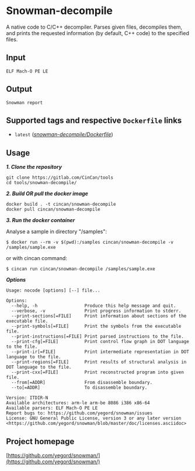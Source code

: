 # Snowman-decompile

A native code to C/C++ decompiler. Parses given files, decompiles them, and prints the requested
information (by default, C++ code) to the specified files.

## Input

```
ELF Mach-O PE LE
```

## Output

```
Snowman report
```

## Supported tags and respective `Dockerfile` links

* `latest` ([*snowman-decompile/Dockerfile*](https://gitlab.com/CinCan/tools/tree/master/snowman-decompile))


## Usage

***1. Clone the repository***

```
git clone https://gitlab.com/CinCan/tools
cd tools/snowman-decompile/
```

***2. Build OR pull the docker image*** 

```
docker build . -t cincan/snowman-decompile
docker pull cincan/snowman-decompile
```

***3. Run the docker container***

Analyse a sample in directory "/samples":

`$ docker run --rm -v $(pwd):/samples cincan/snowman-decompile -v /samples/sample.exe`

or with cincan command:

`$ cincan run cincan/snowman-decompile /samples/sample.exe`



***Options***
```  
Usage: nocode [options] [--] file...

Options:
  --help, -h                  Produce this help message and quit.
  --verbose, -v               Print progress information to stderr.
  --print-sections[=FILE]     Print information about sections of the executable file.
  --print-symbols[=FILE]      Print the symbols from the executable file.
  --print-instructions[=FILE] Print parsed instructions to the file.
  --print-cfg[=FILE]          Print control flow graph in DOT language to the file.
  --print-ir[=FILE]           Print intermediate representation in DOT language to the file.
  --print-regions[=FILE]      Print results of structural analysis in DOT language to the file.
  --print-cxx[=FILE]          Print reconstructed program into given file.
  --from[=ADDR]               From disassemble boundary.
  --to[=ADDR]                 To disassemble boundary.

Version: ITDIR-N
Available architectures: arm-le arm-be 8086 i386 x86-64
Available parsers: ELF Mach-O PE LE
Report bugs to: https://github.com/yegord/snowman/issues
License: GNU General Public License, version 3 or any later version <https://github.com/yegord/snowman/blob/master/doc/licenses.asciidoc>

```

## Project homepage

[https://github.com/yegord/snowman/](https://github.com/yegord/snowman/)
